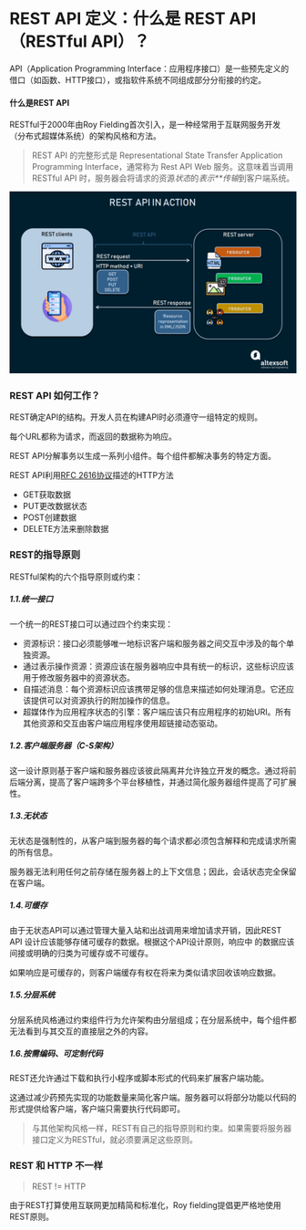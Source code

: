 # REST API 定义：什么是 REST API（RESTful API）？

API（Application Programming Interface：应用程序接口）是一些预先定义的借口（如函数、HTTP接口），或指软件系统不同组成部分分衔接的约定。

#### 什么是REST API

RESTful于2000年由Roy Fielding首次引入，是一种经常用于互联网服务开发（分布式超媒体系统）的架构风格和方法。

> REST API 的完整形式是 Representational State Transfer Application Programming Interface，通常称为 Rest API Web 服务。这意味着当调用 RESTful API 时，服务器会将请求的资源*状态*的*表示**传输*到客户端系统。



![](img/rf-01.png)



### REST API 如何工作？

REST确定API的结构。开发人员在构建API时必须遵守一组特定的规则。

每个URL都称为请求，而返回的数据称为响应。

REST API分解事务以生成一系列小组件。每个组件都解决事务的特定方面。

REST API利用[RFC 2616协议](http://www.cnpaf.net/Class/HTTP/200811/23277.html)描述的HTTP方法

- GET获取数据
- PUT更改数据状态
- POST创建数据
- DELETE方法来删除数据

### REST的指导原则

RESTful架构的六个指导原则或约束：

##### 1.1.统一接口

一个统一的REST接口可以通过四个约束实现：

- 资源标识：接口必须能够唯一地标识客户端和服务器之间交互中涉及的每个单独资源。
- 通过表示操作资源：资源应该在服务器响应中具有统一的标识，这些标识应该用于修改服务器中的资源状态。
- 自描述消息：每个资源标识应该携带足够的信息来描述如何处理消息。它还应该提供可以对资源执行的附加操作的信息。
- 超媒体作为应用程序状态的引擎：客户端应该只有应用程序的初始URI。所有其他资源和交互由客户端应用程序使用超链接动态驱动。

##### 1.2.客户端服务器（C-S架构）

这一设计原则基于客户端和服务器应该彼此隔离并允许独立开发的概念。通过将前后端分离，提高了客户端跨多个平台移植性，并通过简化服务器组件提高了可扩展性。

##### 1.3.无状态

无状态是强制性的，从客户端到服务器的每个请求都必须包含解释和完成请求所需的所有信息。

服务器无法利用任何之前存储在服务器上的上下文信息；因此，会话状态完全保留在客户端。

##### 1.4.可缓存

由于无状态API可以通过管理大量入站和出战调用来增加请求开销，因此REST API 设计应该能够存储可缓存的数据。根据这个API设计原则，响应中 的数据应该间接或明确的归类为可缓存或不可缓存。

如果响应是可缓存的，则客户端缓存有权在将来为类似请求回收该响应数据。

##### 1.5.分层系统

分层系统风格通过约束组件行为允许架构由分层组成；在分层系统中，每个组件都无法看到与其交互的直接层之外的内容。

##### 1.6.按需编码、可定制代码

REST还允许通过下载和执行小程序或脚本形式的代码来扩展客户端功能。

这通过减少药预先实现的功能数量来简化客户端。服务器可以将部分功能以代码的形式提供给客户端，客户端只需要执行代码即可。

> 与其他架构风格一样，REST有自己的指导原则和约束。如果需要将服务器接口定义为RESTful，就必须要满足这些原则。



### REST 和 HTTP 不一样

> REST != HTTP

由于REST打算使用互联网更加精简和标准化，Roy fielding提倡更严格地使用REST原则。




























